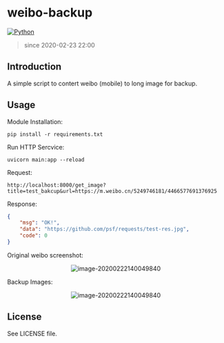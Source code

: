 # weibo-backup

[![Python](https://img.shields.io/badge/language-Python-red.svg)]()

> since 2020-02-23 22:00

## Introduction

A simple script to contert weibo (mobile)  to long image for backup.



## Usage

Module Installation: 

```shell
pip install -r requirements.txt
```

Run HTTP Sercvice: 

```shell
uvicorn main:app --reload
```

Request: 

```
http://localhost:8000/get_image?title=test_bakcup&url=https://m.weibo.cn/5249746181/4466577691376925
```

Response:

```json
{
    "msg": "OK!",
    "data": "https://github.com/psf/requests/test-res.jpg",
    "code": 0
}
```



Original weibo screenshot:

<center>

![image-20200222140049840](https://ywh-oss.oss-cn-shenzhen.aliyuncs.com/blog/weibo-backup-origin.jpg?x-oss-process=image/resize,p_50)

</center>

Backup Images:

<center>

![image-20200222140049840](https://ywh-oss.oss-cn-shenzhen.aliyuncs.com/blog/weibo-backup-bak.jpg?x-oss-process=image/resize,p_50)

</center>

## License

See LICENSE file.